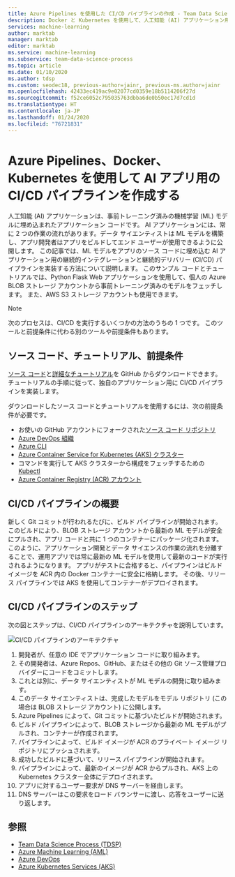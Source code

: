 ```yaml
---
title: Azure Pipelines を使用した CI/CD パイプラインの作成 - Team Data Science Process
description: Docker と Kubernetes を使用して、人工知能 (AI) アプリケーション用の継続的インテグレーションと継続的デリバリーのパイプラインを作成します。
services: machine-learning
author: marktab
manager: marktab
editor: marktab
ms.service: machine-learning
ms.subservice: team-data-science-process
ms.topic: article
ms.date: 01/10/2020
ms.author: tdsp
ms.custom: seodec18, previous-author=jainr, previous-ms.author=jainr
ms.openlocfilehash: 42433ec419ac9e02077cd0359e18b5114206f27d
ms.sourcegitcommit: f52ce6052c795035763dbba6de0b50ec17d7cd1d
ms.translationtype: HT
ms.contentlocale: ja-JP
ms.lasthandoff: 01/24/2020
ms.locfileid: "76721831"
---
```

# <a name="create-cicd-pipelines-for-ai-apps-using-azure-pipelines-docker-and-kubernetes"></a>Azure Pipelines、Docker、Kubernetes を使用して AI アプリ用の CI/CD パイプラインを作成する

人工知能 (AI) アプリケーションは、事前トレーニング済みの機械学習 (ML) モデルに埋め込まれたアプリケーション コードです。 AI アプリケーションには、常に 2 つの作業の流れがあります。データ サイエンティストは ML モデルを構築し、アプリ開発者はアプリをビルドしてエンド ユーザーが使用できるように公開します。 この記事では、ML モデルをアプリのソース コードに埋め込む AI アプリケーション用の継続的インテグレーションと継続的デリバリー (CI/CD) パイプラインを実装する方法について説明します。 このサンプル コードとチュートリアルでは、Python Flask Web アプリケーションを使用して、個人の Azure BLOB ストレージ アカウントから事前トレーニング済みのモデルをフェッチします。 また、AWS S3 ストレージ アカウントも使用できます。

> [!NOTE]
> 次のプロセスは、CI/CD を実行するいくつかの方法のうちの 1 つです。 このツールと前提条件に代わる別のツールや前提条件もあります。

## <a name="source-code-tutorial-and-prerequisites"></a>ソース コード、チュートリアル、前提条件

[ソース コード](https://github.com/Azure/DevOps-For-AI-Apps)と[詳細なチュートリアル](https://github.com/Azure/DevOps-For-AI-Apps/blob/master/Tutorial.md)を GitHub からダウンロードできます。 チュートリアルの手順に従って、独自のアプリケーション用に CI/CD パイプラインを実装します。

ダウンロードしたソース コードとチュートリアルを使用するには、次の前提条件が必要です。 

- お使いの GitHub アカウントにフォークされた[ソース コード リポジトリ](https://github.com/Azure/DevOps-For-AI-Apps)
- [Azure DevOps 組織](/azure/devops/organizations/accounts/create-organization-msa-or-work-student)
- [Azure CLI](/cli/azure/install-azure-cli)
- [Azure Container Service for Kubernetes (AKS) クラスター](/azure/container-service/kubernetes/container-service-tutorial-kubernetes-deploy-cluster)
- コマンドを実行して AKS クラスターから構成をフェッチするための [Kubectl](https://kubernetes.io/docs/tasks/tools/install-kubectl/) 
- [Azure Container Registry (ACR) アカウント](/azure/container-registry/container-registry-get-started-portal)

## <a name="cicd-pipeline-summary"></a>CI/CD パイプラインの概要

新しく Git コミットが行われるたびに、ビルド パイプラインが開始されます。 このビルドにより、BLOB ストレージ アカウントから最新の ML モデルが安全にプルされ、アプリ コードと共に 1 つのコンテナーにパッケージ化されます。 このように、アプリケーション開発とデータ サイエンスの作業の流れを分離することで、運用アプリでは常に最新の ML モデルを使用して最新のコードが実行されるようになります。 アプリがテストに合格すると、パイプラインはビルド イメージを ACR 内の Docker コンテナーに安全に格納します。 その後、リリース パイプラインでは AKS を使用してコンテナーがデプロイされます。 

## <a name="cicd-pipeline-steps"></a>CI/CD パイプラインのステップ

次の図とステップは、CI/CD パイプラインのアーキテクチャを説明しています。

![CI/CD パイプラインのアーキテクチャ](./media/ci-cd-flask/architecture.png)

1. 開発者が、任意の IDE でアプリケーション コードに取り組みます。
2. その開発者は、Azure Repos、GitHub、またはその他の Git ソース管理プロバイダーにコードをコミットします。 
3. これとは別に、データ サイエンティストが ML モデルの開発に取り組みます。
4. このデータ サイエンティストは、完成したモデルをモデル リポジトリ (この場合は BLOB ストレージ アカウント) に公開します。 
5. Azure Pipelines によって、Git コミットに基づいたビルドが開始されます。
6. ビルド パイプラインによって、BLOB ストレージから最新の ML モデルがプルされ、コンテナーが作成されます。
7. パイプラインによって、ビルド イメージが ACR のプライベート イメージ リポジトリにプッシュされます。
8. 成功したビルドに基づいて、リリース パイプラインが開始されます。
9. パイプラインによって、最新のイメージが ACR からプルされ、AKS 上の Kubernetes クラスター全体にデプロイされます。
10. アプリに対するユーザー要求が DNS サーバーを経由します。
11. DNS サーバーはこの要求をロード バランサーに渡し、応答をユーザーに送り返します。

## <a name="see-also"></a>参照

- [Team Data Science Process (TDSP)](/azure/machine-learning/team-data-science-process/)
- [Azure Machine Learning (AML)](/azure/machine-learning/)
- [Azure DevOps](https://azure.microsoft.com/services/devops/)
- [Azure Kubernetes Services (AKS)](/azure/aks/intro-kubernetes)
